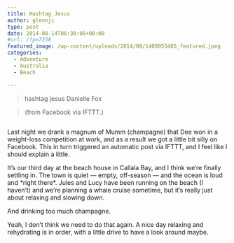 ```yaml
---
title: Hashtag Jesus
author: glennji
type: post
date: 2014-08-14T06:30:00+00:00
#url: /?p=7258
featured_image: /wp-content/uploads/2014/08/1408055485_featured.jpeg
categories:
  - Adventure
  - Australia
  - Beach

---
```

<div>
</div>

<div>
</div>

> hashtag jesus Danielle Fox
  
> (from Facebook via IFTTT.)

<a href="/wp-content/uploads/2014/08/1408056213_full.jpeg" target="_blank" rel="noopener noreferrer"><img class="aligncenter full" title="" src="/wp-content/uploads/2014/08/1408056213_thumb.jpeg" alt="" align="middle" /></a>

<p class="">
  Last night we drank a magnum of Mumm (champagne) that Dee won in a weight-loss competition at work, and as a result we got a little bit silly on Facebook. This in turn triggered an automatic post via IFTTT, and I feel like I should explain a little.
</p>

<p class="">
  It’s our third day at the beach house in Callala Bay, and I think we’re finally settling in. The town is quiet — empty, off-season — and the ocean is loud and *right there*. Jules and Lucy have been running on the beach (I haven’t) and we’re planning a whale cruise sometime, but it’s really just about relaxing and slowing down.
</p>

And drinking too much champagne.
  
Yeah, I don’t think we need to do that again. A nice day relaxing and rehydrating is in order, with a little drive to have a look around maybe.
  
&nbsp;
